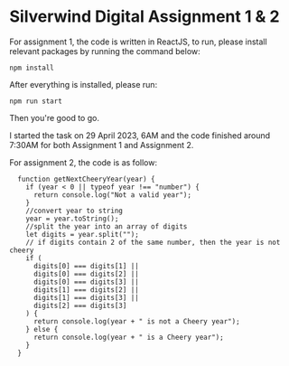 # Silverwind Digital Assignment 1 & 2

For assignment 1, the code is written in ReactJS, to run, please install relevant packages by running the command below:

```
npm install
```

After everything is installed, please run:

```
npm run start
```

Then you're good to go.

I started the task on 29 April 2023, 6AM and the code finished around 7:30AM for both Assignment 1 and Assignment 2.

For assignment 2, the code is as follow:

```
  function getNextCheeryYear(year) {
    if (year < 0 || typeof year !== "number") {
      return console.log("Not a valid year");
    }
    //convert year to string
    year = year.toString();
    //split the year into an array of digits
    let digits = year.split("");
    // if digits contain 2 of the same number, then the year is not cheery
    if (
      digits[0] === digits[1] ||
      digits[0] === digits[2] ||
      digits[0] === digits[3] ||
      digits[1] === digits[2] ||
      digits[1] === digits[3] ||
      digits[2] === digits[3]
    ) {
      return console.log(year + " is not a Cheery year");
    } else {
      return console.log(year + " is a Cheery year");
    }
  }
```
